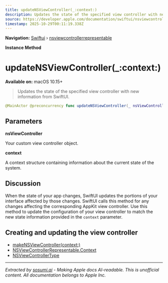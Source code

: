 ```yaml
---
title: updateNSViewController(_:context:)
description: Updates the state of the specified view controller with new information from SwiftUI.
source: https://developer.apple.com/documentation/swiftui/nsviewcontrollerrepresentable/updatensviewcontroller(_:context:)
timestamp: 2025-10-29T00:11:19.338Z
---
```


**Navigation:** [Swiftui](/documentation/swiftui) › [nsviewcontrollerrepresentable](/documentation/swiftui/nsviewcontrollerrepresentable)

**Instance Method**

# updateNSViewController(_:context:)

**Available on:** macOS 10.15+

> Updates the state of the specified view controller with new information from SwiftUI.

```swift
@MainActor @preconcurrency func updateNSViewController(_ nsViewController: Self.NSViewControllerType, context: Self.Context)
```

## Parameters

**nsViewController**

Your custom view controller object.



**context**

A context structure containing information about the current state of the system.



## Discussion

When the state of your app changes, SwiftUI updates the portions of your interface affected by those changes. SwiftUI calls this method for any changes affecting the corresponding AppKit view controller. Use this method to update the configuration of your view controller to match the new state information provided in the `context` parameter.

## Creating and updating the view controller

- [makeNSViewController(context:)](/documentation/swiftui/nsviewcontrollerrepresentable/makensviewcontroller(context:))
- [NSViewControllerRepresentable.Context](/documentation/swiftui/nsviewcontrollerrepresentable/context)
- [NSViewControllerType](/documentation/swiftui/nsviewcontrollerrepresentable/nsviewcontrollertype)

---

*Extracted by [sosumi.ai](https://sosumi.ai) - Making Apple docs AI-readable.*
*This is unofficial content. All documentation belongs to Apple Inc.*
